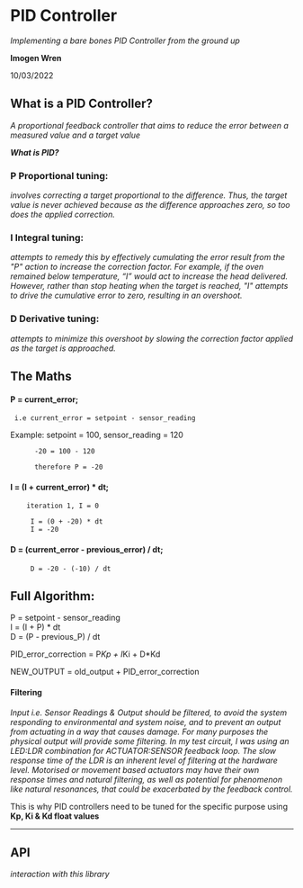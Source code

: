 # PID Controller

_Implementing a bare bones PID Controller from the ground up_

  **Imogen Wren**
 
 10/03/2022

  ## What is a PID Controller?

  _A proportional feedback controller that aims to reduce the error between a measured value and a target value_

 ***What is PID?***

  ### **P** Proportional tuning:
  _involves correcting a target proportional to the difference.
  Thus, the target value is never achieved because as the difference approaches zero,
  so too does the applied correction._

  ### **I** Integral tuning:
  _attempts to remedy this by effectively cumulating the
  error result from the "P" action to increase the correction factor.
  For example, if the oven remained below temperature,
  “I” would act to increase the head delivered.
  However, rather than stop heating when the target is reached,
  "I" attempts to drive the cumulative error to zero, resulting in an overshoot._

  ### **D** Derivative tuning:
  _attempts to minimize this overshoot by slowing the correction factor applied as the target is approached._


  ## The Maths
  #### P = current_error; 

     i.e current_error = setpoint - sensor_reading

  Example: setpoint = 100, sensor_reading = 120

          -20 = 100 - 120

          therefore P = -20

     
 ####  I = (I + current_error) * dt;

        iteration 1, I = 0

         I = (0 + -20) * dt
         I = -20

 
 #### D = (current_error - previous_error) / dt;

         D = -20 - (-10) / dt


 ## Full Algorithm:

  P = setpoint - sensor_reading                        <br>
  I = (I + P) * dt                                     <br>
  D = (P - previous_P) / dt                            <br>
  
  PID_error_correction = P*Kp + I*Ki + D*Kd            <br>

  NEW_OUTPUT = old_output + PID_error_correction       <br>
  
  
  #### Filtering
  _Input i.e. Sensor Readings & Output should be filtered, to avoid the system responding to environmental and system noise, and to prevent an output 
  from actuating in a way that causes damage. For many purposes the physical output will provide some filtering. In my test circuit, I was using an LED:LDR combination for ACTUATOR:SENSOR feedback loop. The slow response time of the LDR is an inherent level of filtering at the hardware level. Motorised or movement based actuators may have their own response times and natural filtering, as well as potential for phenomenon like natural resonances, that could be exacerbated by the feedback control._
  
  This is why PID controllers need to be tuned for the specific purpose using **Kp, Ki & Kd float values**

---------------

## API

_interaction with this library_


